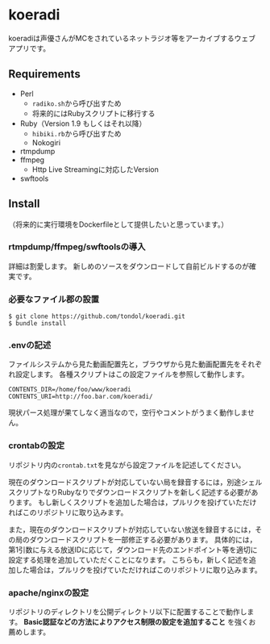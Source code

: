 koeradi
====

koeradiは声優さんがMCをされているネットラジオ等をアーカイブするウェブアプリです。

Requirements
----

- Perl
    - `radiko.sh`から呼び出すため
    - 将来的にはRubyスクリプトに移行する
- Ruby（Version 1.9 もしくはそれ以降）
    - `hibiki.rb`から呼び出すため
    - Nokogiri
- rtmpdump
- ffmpeg
    - Http Live Streamingに対応したVersion
- swftools

Install
----

（将来的に実行環境をDockerfileとして提供したいと思っています。）

### rtmpdump/ffmpeg/swftoolsの導入

詳細は割愛します。
新しめのソースをダウンロードして自前ビルドするのが確実です。

### 必要なファイル郡の設置

```
$ git clone https://github.com/tondol/koeradi.git
$ bundle install
```

### .envの記述

ファイルシステムから見た動画配置先と，ブラウザから見た動画配置先をそれぞれ設定します。
各種スクリプトはこの設定ファイルを参照して動作します。

```
CONTENTS_DIR=/home/foo/www/koeradi
CONTENTS_URI=http://foo.bar.com/koeradi/
```

現状パース処理が果てしなく適当なので，空行やコメントがうまく動作しません。

### crontabの設定

リポジトリ内の`crontab.txt`を見ながら設定ファイルを記述してください。

現在のダウンロードスクリプトが対応していない局を録音するには，別途シェルスクリプトなりRubyなりでダウンロードスクリプトを新しく記述する必要があります。
もし新しくスクリプトを追加した場合は，プルリクを投げていただければこのリポジトリに取り込みます。

また，現在のダウンロードスクリプトが対応していない放送を録音するには，その局のダウンロードスクリプトを一部修正する必要があります。
具体的には，第1引数に与える放送IDに応じて，ダウンロード先のエンドポイント等を適切に設定する処理を追加していただくことになります。
こちらも，新しく記述を追加した場合は，プルリクを投げていただければこのリポジトリに取り込みます。

### apache/nginxの設定

リポジトリのディレクトリを公開ディレクトリ以下に配置することで動作します。
**Basic認証などの方法によりアクセス制限の設定を追加すること** を強くお薦めします。
